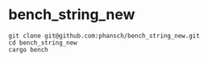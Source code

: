 # bench_string_new

```
git clone git@github.com:phansch/bench_string_new.git
cd bench_string_new
cargo bench
```
